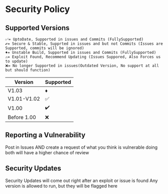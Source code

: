 # Security Policy

## Supported Versions
```
✅= UptoDate, Supported in issues and Commits (FullySupported)
✔️= Secure & Stable, Supprted in issues and but not Commits (Issues are Supported, commits will be ignored)
♦️= Unstable Build, Supported in issues and Commits (FullySupported)
⚠️= Exploit Found, Recommend Updating (Issues Suppored, Also Forces us to update)
❌= No longer Supported in issues(Outdated Version, No support at all but should function)
```
| Version     | Supported          |
| -------     | ------------------ |
| V1.03 | ♦️ |
| V1.01-V1.02 | ✅ |
| V1.00       | ✔️ |
| Before 1.00 | ❌ |

## Reporting a Vulnerability
Post in Issues AND create a request of what you think is vulnerable 
doing both will have a higher chance of review

## Security Updates
Security Updates will come out right after an exploit or issue is found
Any version is allowed to run, but they will be flagged here
